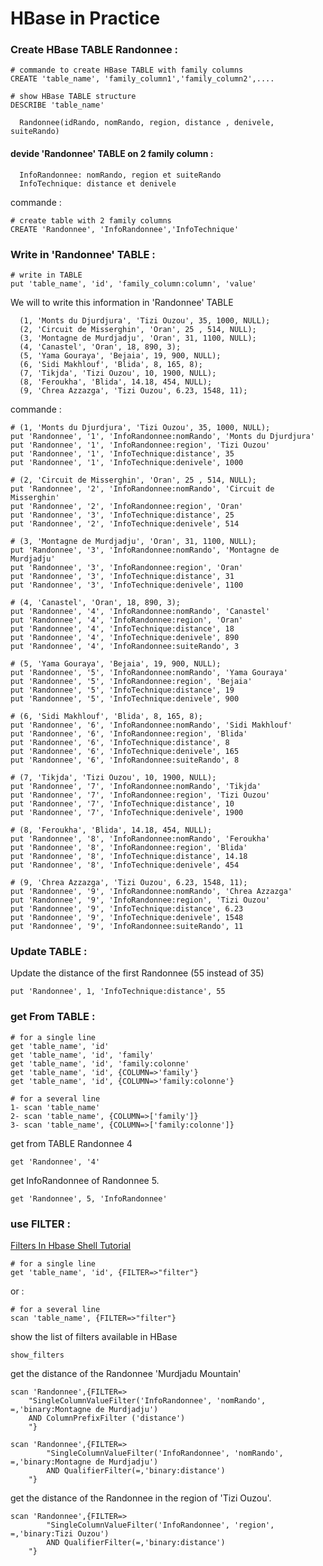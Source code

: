 # HBase in Practice


### Create HBase TABLE Randonnee :  

```shell
# commande to create HBase TABLE with family columns  
CREATE 'table_name', 'family_column1','family_column2',....
```

```shell
# show HBase TABLE structure
DESCRIBE 'table_name'
```

      Randonnee(idRando, nomRando, region, distance , denivele, suiteRando)

#### devide 'Randonnee' TABLE on 2 family column :

      InfoRandonnee: nomRando, region et suiteRando
      InfoTechnique: distance et denivele

commande : 
```shell
# create table with 2 family columns
CREATE 'Randonnee', 'InfoRandonnee','InfoTechnique'
```
      
### Write in 'Randonnee' TABLE :

```shell
# write in TABLE 
put 'table_name', 'id', 'family_column:column', 'value'
```
We will to write this information in 'Randonnee' TABLE
      
      (1, 'Monts du Djurdjura', 'Tizi Ouzou', 35, 1000, NULL);
      (2, 'Circuit de Misserghin', 'Oran', 25 , 514, NULL);
      (3, 'Montagne de Murdjadju', 'Oran', 31, 1100, NULL);
      (4, 'Canastel', 'Oran', 18, 890, 3);
      (5, 'Yama Gouraya', 'Bejaia', 19, 900, NULL);
      (6, 'Sidi Makhlouf', 'Blida', 8, 165, 8);
      (7, 'Tikjda', 'Tizi Ouzou', 10, 1900, NULL);
      (8, 'Feroukha', 'Blida', 14.18, 454, NULL);
      (9, 'Chrea Azzazga', 'Tizi Ouzou', 6.23, 1548, 11);

commande : 

```shell
# (1, 'Monts du Djurdjura', 'Tizi Ouzou', 35, 1000, NULL);
put 'Randonnee', '1', 'InfoRandonnee:nomRando', 'Monts du Djurdjura'
put 'Randonnee', '1', 'InfoRandonnee:region', 'Tizi Ouzou'
put 'Randonnee', '1', 'InfoTechnique:distance', 35
put 'Randonnee', '1', 'InfoTechnique:denivele', 1000

# (2, 'Circuit de Misserghin', 'Oran', 25 , 514, NULL);
put 'Randonnee', '2', 'InfoRandonnee:nomRando', 'Circuit de Misserghin'
put 'Randonnee', '2', 'InfoRandonnee:region', 'Oran'
put 'Randonnee', '3', 'InfoTechnique:distance', 25
put 'Randonnee', '2', 'InfoTechnique:denivele', 514

# (3, 'Montagne de Murdjadju', 'Oran', 31, 1100, NULL);
put 'Randonnee', '3', 'InfoRandonnee:nomRando', 'Montagne de Murdjadju'
put 'Randonnee', '3', 'InfoRandonnee:region', 'Oran'
put 'Randonnee', '3', 'InfoTechnique:distance', 31
put 'Randonnee', '3', 'InfoTechnique:denivele', 1100

# (4, 'Canastel', 'Oran', 18, 890, 3);
put 'Randonnee', '4', 'InfoRandonnee:nomRando', 'Canastel'
put 'Randonnee', '4', 'InfoRandonnee:region', 'Oran'
put 'Randonnee', '4', 'InfoTechnique:distance', 18
put 'Randonnee', '4', 'InfoTechnique:denivele', 890
put 'Randonnee', '4', 'InfoRandonnee:suiteRando', 3

# (5, 'Yama Gouraya', 'Bejaia', 19, 900, NULL);
put 'Randonnee', '5', 'InfoRandonnee:nomRando', 'Yama Gouraya'
put 'Randonnee', '5', 'InfoRandonnee:region', 'Bejaia'
put 'Randonnee', '5', 'InfoTechnique:distance', 19
put 'Randonnee', '5', 'InfoTechnique:denivele', 900

# (6, 'Sidi Makhlouf', 'Blida', 8, 165, 8);
put 'Randonnee', '6', 'InfoRandonnee:nomRando', 'Sidi Makhlouf'
put 'Randonnee', '6', 'InfoRandonnee:region', 'Blida'
put 'Randonnee', '6', 'InfoTechnique:distance', 8
put 'Randonnee', '6', 'InfoTechnique:denivele', 165
put 'Randonnee', '6', 'InfoRandonnee:suiteRando', 8

# (7, 'Tikjda', 'Tizi Ouzou', 10, 1900, NULL);
put 'Randonnee', '7', 'InfoRandonnee:nomRando', 'Tikjda'
put 'Randonnee', '7', 'InfoRandonnee:region', 'Tizi Ouzou'
put 'Randonnee', '7', 'InfoTechnique:distance', 10
put 'Randonnee', '7', 'InfoTechnique:denivele', 1900

# (8, 'Feroukha', 'Blida', 14.18, 454, NULL);
put 'Randonnee', '8', 'InfoRandonnee:nomRando', 'Feroukha'
put 'Randonnee', '8', 'InfoRandonnee:region', 'Blida'
put 'Randonnee', '8', 'InfoTechnique:distance', 14.18
put 'Randonnee', '8', 'InfoTechnique:denivele', 454

# (9, 'Chrea Azzazga', 'Tizi Ouzou', 6.23, 1548, 11);
put 'Randonnee', '9', 'InfoRandonnee:nomRando', 'Chrea Azzazga'
put 'Randonnee', '9', 'InfoRandonnee:region', 'Tizi Ouzou'
put 'Randonnee', '9', 'InfoTechnique:distance', 6.23
put 'Randonnee', '9', 'InfoTechnique:denivele', 1548
put 'Randonnee', '9', 'InfoRandonnee:suiteRando', 11
 ```
### Update TABLE :

Update the distance of the first Randonnee (55 instead of 35)

```shell
put 'Randonnee', 1, 'InfoTechnique:distance', 55
```
### get From TABLE :

```shell
# for a single line
get 'table_name', 'id'
get 'table_name', 'id', 'family'
get 'table_name', 'id', 'family:colonne'
get 'table_name', 'id', {COLUMN=>'family'}
get 'table_name', 'id', {COLUMN=>'family:colonne'}
```
```shell
# for a several line
1- scan 'table_name'
2- scan 'table_name', {COLUMN=>['family']}
3- scan 'table_name', {COLUMN=>['family:colonne']}
```
get from TABLE Randonnee 4

```shell
get 'Randonnee', '4'
```
get InfoRandonnee of Randonnee 5.

```shell
get 'Randonnee', 5, 'InfoRandonnee'
```
### use FILTER : 
[Filters In Hbase Shell Tutorial](http://www.hadooptpoint.org/filters-in-hbase-shell/)

```shell
# for a single line
get 'table_name', 'id', {FILTER=>"filter"}
```
or :
```shell 
# for a several line
scan 'table_name', {FILTER=>"filter"}
```
show the list of filters available in HBase
```shell
show_filters
```


get the distance of the Randonnee 'Murdjadu Mountain'

```shell
scan 'Randonnee',{FILTER=>
	"SingleColumnValueFilter('InfoRandonnee', 'nomRando', =,'binary:Montagne de Murdjadju')
	AND ColumnPrefixFilter ('distance')
	"}
```
```shell
scan 'Randonnee',{FILTER=>
		"SingleColumnValueFilter('InfoRandonnee', 'nomRando', =,'binary:Montagne de Murdjadju')
		AND QualifierFilter(=,'binary:distance')
	"}
```

get the distance of the Randonnee in the region of 'Tizi Ouzou'.

```shell
scan 'Randonnee',{FILTER=>
		"SingleColumnValueFilter('InfoRandonnee', 'region', =,'binary:Tizi Ouzou')
		AND QualifierFilter(=,'binary:distance') 
	"}
```


